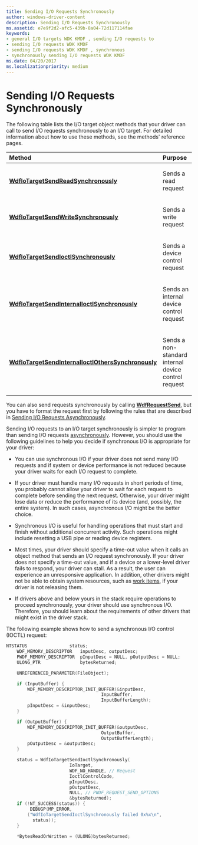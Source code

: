 ```yaml
---
title: Sending I/O Requests Synchronously
author: windows-driver-content
description: Sending I/O Requests Synchronously
ms.assetid: e7e9f2d2-afc5-439b-8a04-72d117114fae
keywords:
- general I/O targets WDK KMDF , sending I/O requests to
- sending I/O requests WDK KMDF
- sending I/O requests WDK KMDF , synchronous
- synchronously sending I/O requests WDK KMDF
ms.date: 04/20/2017
ms.localizationpriority: medium
---
```


# Sending I/O Requests Synchronously





The following table lists the I/O target object methods that your driver can call to send I/O requests synchronously to an I/O target. For detailed information about how to use these methods, see the methods' reference pages.

<table>
<colgroup>
<col width="50%" />
<col width="50%" />
</colgroup>
<thead>
<tr class="header">
<th align="left">Method</th>
<th align="left">Purpose</th>
</tr>
</thead>
<tbody>
<tr class="odd">
<td align="left"><p><a href="https://msdn.microsoft.com/library/windows/hardware/ff548669" data-raw-source="[&lt;strong&gt;WdfIoTargetSendReadSynchronously&lt;/strong&gt;](https://msdn.microsoft.com/library/windows/hardware/ff548669)"><strong>WdfIoTargetSendReadSynchronously</strong></a></p></td>
<td align="left"><p>Sends a read request</p></td>
</tr>
<tr class="even">
<td align="left"><p><a href="https://msdn.microsoft.com/library/windows/hardware/ff548672" data-raw-source="[&lt;strong&gt;WdfIoTargetSendWriteSynchronously&lt;/strong&gt;](https://msdn.microsoft.com/library/windows/hardware/ff548672)"><strong>WdfIoTargetSendWriteSynchronously</strong></a></p></td>
<td align="left"><p>Sends a write request</p></td>
</tr>
<tr class="odd">
<td align="left"><p><a href="https://msdn.microsoft.com/library/windows/hardware/ff548660" data-raw-source="[&lt;strong&gt;WdfIoTargetSendIoctlSynchronously&lt;/strong&gt;](https://msdn.microsoft.com/library/windows/hardware/ff548660)"><strong>WdfIoTargetSendIoctlSynchronously</strong></a></p></td>
<td align="left"><p>Sends a device control request</p></td>
</tr>
<tr class="even">
<td align="left"><p><a href="https://msdn.microsoft.com/library/windows/hardware/ff548656" data-raw-source="[&lt;strong&gt;WdfIoTargetSendInternalIoctlSynchronously&lt;/strong&gt;](https://msdn.microsoft.com/library/windows/hardware/ff548656)"><strong>WdfIoTargetSendInternalIoctlSynchronously</strong></a></p></td>
<td align="left"><p>Sends an internal device control request</p></td>
</tr>
<tr class="odd">
<td align="left"><p><a href="https://msdn.microsoft.com/library/windows/hardware/ff548651" data-raw-source="[&lt;strong&gt;WdfIoTargetSendInternalIoctlOthersSynchronously&lt;/strong&gt;](https://msdn.microsoft.com/library/windows/hardware/ff548651)"><strong>WdfIoTargetSendInternalIoctlOthersSynchronously</strong></a></p></td>
<td align="left"><p>Sends a non-standard internal device control request</p></td>
</tr>
</tbody>
</table>

 

You can also send requests synchronously by calling [**WdfRequestSend**](https://msdn.microsoft.com/library/windows/hardware/ff550027), but you have to format the request first by following the rules that are described in [Sending I/O Requests Asynchronously](sending-i-o-requests-asynchronously.md).

Sending I/O requests to an I/O target synchronously is simpler to program than sending I/O requests [asynchronously](sending-i-o-requests-asynchronously.md). However, you should use the following guidelines to help you decide if synchronous I/O is appropriate for your driver:

-   You can use synchronous I/O if your driver does not send many I/O requests and if system or device performance is not reduced because your driver waits for each I/O request to complete.

-   If your driver must handle many I/O requests in short periods of time, you probably cannot allow your driver to wait for each request to complete before sending the next request. Otherwise, your driver might lose data or reduce the performance of its device (and, possibly, the entire system). In such cases, asynchronous I/O might be the better choice.

-   Synchronous I/O is useful for handling operations that must start and finish without additional concurrent activity. Such operations might include resetting a USB pipe or reading device registers.

-   Most times, your driver should specify a time-out value when it calls an object method that sends an I/O request synchronously. If your driver does not specify a time-out value, and if a device or a lower-level driver fails to respond, your driver can stall. As a result, the user can experience an unresponsive application. In addition, other drivers might not be able to obtain system resources, such as [work items](using-framework-work-items.md), if your driver is not releasing them.

-   If drivers above and below yours in the stack require operations to proceed synchronously, your driver should use synchronous I/O. Therefore, you should learn about the requirements of other drivers that might exist in the driver stack.

The following example shows how to send a synchronous I/O control (IOCTL) request:

```cpp
NTSTATUS                status;
    WDF_MEMORY_DESCRIPTOR   inputDesc, outputDesc;
    PWDF_MEMORY_DESCRIPTOR  pInputDesc = NULL, pOutputDesc = NULL;
    ULONG_PTR               bytesReturned;

    UNREFERENCED_PARAMETER(FileObject);

    if (InputBuffer) {
        WDF_MEMORY_DESCRIPTOR_INIT_BUFFER(&inputDesc,
                                    InputBuffer,
                                    InputBufferLength);
        pInputDesc = &inputDesc;
    }

    if (OutputBuffer) {
        WDF_MEMORY_DESCRIPTOR_INIT_BUFFER(&outputDesc,
                                    OutputBuffer,
                                    OutputBufferLength);
        pOutputDesc = &outputDesc;
    }

    status = WdfIoTargetSendIoctlSynchronously(
                        IoTarget,
                        WDF_NO_HANDLE, // Request
                        IoctlControlCode,
                        pInputDesc,
                        pOutputDesc,
                        NULL, // PWDF_REQUEST_SEND_OPTIONS
                        &bytesReturned);
    if (!NT_SUCCESS(status)) {
         DEBUGP(MP_ERROR,
        ("WdfIoTargetSendIoctlSynchronously failed 0x%x\n",
          status));
    }

    *BytesReadOrWritten = (ULONG)bytesReturned;
```

 

 





